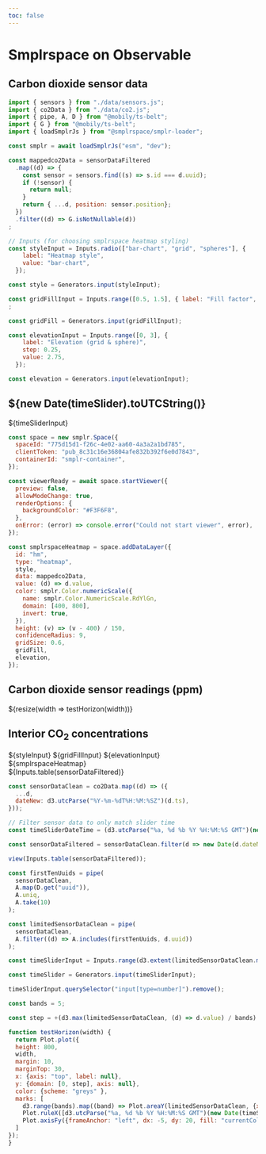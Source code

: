 ```yaml
---
toc: false
---
```


# Smplrspace on Observable
## Carbon dioxide sensor data

```js
import { sensors } from "./data/sensors.js";
import { co2Data } from "./data/co2.js";
import { pipe, A, D } from "@mobily/ts-belt";
import { G } from "@mobily/ts-belt";
import { loadSmplrJs } from "@smplrspace/smplr-loader";

const smplr = await loadSmplrJs("esm", "dev");
```

```js
const mappedco2Data = sensorDataFiltered
  .map((d) => {
    const sensor = sensors.find((s) => s.id === d.uuid);
    if (!sensor) {
      return null;
    }
    return { ...d, position: sensor.position};
  })
  .filter((d) => G.isNotNullable(d))
;
```

```js
// Inputs (for choosing smplrspace heatmap styling)
const styleInput = Inputs.radio(["bar-chart", "grid", "spheres"], {
    label: "Heatmap style",
    value: "bar-chart",
  });

const style = Generators.input(styleInput);

const gridFillInput = Inputs.range([0.5, 1.5], { label: "Fill factor", step: 0.1 })
;

const gridFill = Generators.input(gridFillInput);

const elevationInput = Inputs.range([0, 3], {
    label: "Elevation (grid & sphere)",
    step: 0.25,
    value: 2.75,
  });

const elevation = Generators.input(elevationInput);
```

<h2>${new Date(timeSlider).toUTCString()}</h2> <!-- TODO update to match TZ -->
${timeSliderInput}

```js
const space = new smplr.Space({
  spaceId: "775d15d1-f26c-4e02-aa60-4a3a2a1bd785",
  clientToken: "pub_8c31c16e36804afe832b392f6e0d7843",
  containerId: "smplr-container",
});

const viewerReady = await space.startViewer({
  preview: false,
  allowModeChange: true,
  renderOptions: {
    backgroundColor: "#F3F6F8",
  },
  onError: (error) => console.error("Could not start viewer", error),
});
```

```js
const smplrspaceHeatmap = space.addDataLayer({
  id: "hm",
  type: "heatmap",
  style,
  data: mappedco2Data,
  value: (d) => d.value,
  color: smplr.Color.numericScale({
    name: smplr.Color.NumericScale.RdYlGn,
    domain: [400, 800],
    invert: true,
  }),
  height: (v) => (v - 400) / 150,
  confidenceRadius: 9,
  gridSize: 0.6,
  gridFill,
  elevation,
});
```

<div class="grid grid-cols-3">
<div class="card grid-colspan-1">
<h2>Carbon dioxide sensor readings (ppm)</h2>
${resize(width => testHorizon(width))}
</div>
<div class="grid-colspan-2 card">
 <h2>Interior CO<sub>2</sub> concentrations</h2>
 ${styleInput}
 ${gridFillInput}
 ${elevationInput}
 <div id="smplr-container">
 ${smplrspaceHeatmap}
 </div>
</div>
<div>
 ${Inputs.table(sensorDataFiltered)}
 </div>
</div>

```js
const sensorDataClean = co2Data.map((d) => ({
  ...d,
  dateNew: d3.utcParse("%Y-%m-%dT%H:%M:%SZ")(d.ts),
}));
```

```js echo
// Filter sensor data to only match slider time
const timeSliderDateTime = (d3.utcParse("%a, %d %b %Y %H:%M:%S GMT")(new Date(timeSlider).toUTCString()));

const sensorDataFiltered = sensorDataClean.filter(d => new Date(d.dateNew).toUTCString() == new Date(timeSliderDateTime).toUTCString());

view(Inputs.table(sensorDataFiltered));
```

```js
const firstTenUuids = pipe(
  sensorDataClean,
  A.map(D.get("uuid")),
  A.uniq,
  A.take(10)
);

const limitedSensorDataClean = pipe(
  sensorDataClean,
  A.filter((d) => A.includes(firstTenUuids, d.uuid))
);
```

```js
const timeSliderInput = Inputs.range(d3.extent(limitedSensorDataClean.map(d => d.dateNew)), {step: 600000});

const timeSlider = Generators.input(timeSliderInput);

timeSliderInput.querySelector("input[type=number]").remove();
```

```js
const bands = 5;

const step = +(d3.max(limitedSensorDataClean, (d) => d.value) / bands).toPrecision(2);

function testHorizon(width) {
  return Plot.plot({
  height: 800,
  width,
  margin: 10,
  marginTop: 30,
  x: {axis: "top", label: null},
  y: {domain: [0, step], axis: null},
  color: {scheme: "greys" },
  marks: [
    d3.range(bands).map((band) => Plot.areaY(limitedSensorDataClean, {x: "dateNew", y: (d) => d.value - band * step, fy: "uuid", fill: band, opacity: 0.2, sort: "dateNew", clip: true})),
    Plot.ruleX([d3.utcParse("%a, %d %b %Y %H:%M:%S GMT")(new Date(timeSlider).toUTCString())]),
    Plot.axisFy({frameAnchor: "left", dx: -5, dy: 20, fill: "currentColor", textStroke: "white", label: null, fontSize: 15})
  ]
});
}
```

<div class="grid grid-cols-3">
</div>